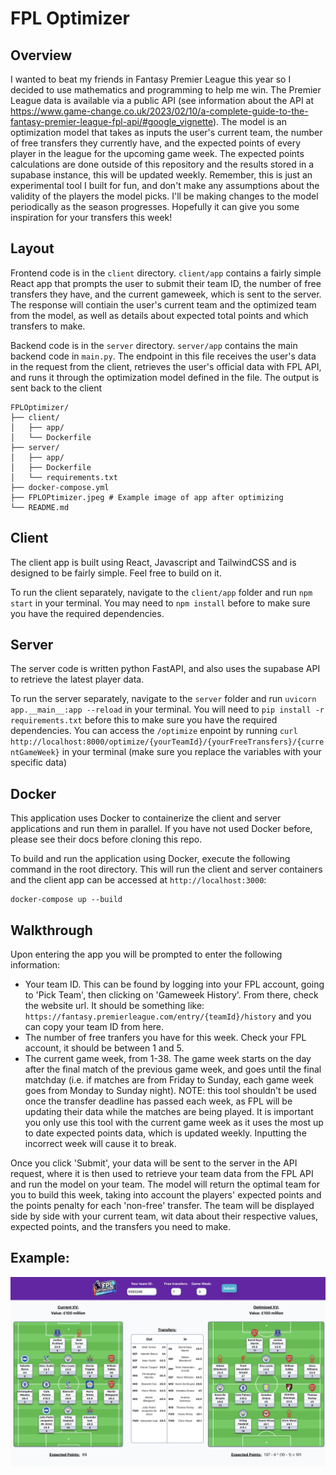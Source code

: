 # FPL Optimizer

## Overview

I wanted to beat my friends in Fantasy Premier League this year so I decided to use mathematics and programming to help me win. The Premier League data is available via a public API (see information about the API at https://www.game-change.co.uk/2023/02/10/a-complete-guide-to-the-fantasy-premier-league-fpl-api/#google_vignette). The model is an optimization model that takes as inputs the user's current team, the number of free transfers they currently have, and the expected points of every player in the league for the upcoming game week. The expected points calculations are done outside of this repository and the results stored in a supabase instance, this will be updated weekly. Remember, this is just an experimental tool I built for fun, and don't make any assumptions about the validity of the players the model picks. I'll be making changes to the model periodically as the season progresses. Hopefully it can give you some inspiration for your transfers this week!

## Layout

Frontend code is in the `client` directory. `client/app` contains a fairly simple React app that prompts the user to submit their team ID, the number of free transfers they have, and the current gameweek, which is sent to the server. The response will contiain the user's current team and the optimized team from the model, as well as details about expected total points and which transfers to make.

Backend code is in the `server` directory. `server/app` contains the main backend code in `main.py`. The endpoint in this file receives the user's data in the request from the client, retrieves the user's official data with FPL API, and runs it through the optimization model defined in the file. The output is sent back to the client

```
FPLOptimizer/
├── client/ 
│   ├── app/
│   └── Dockerfile 
├── server/
│   ├── app/
│   ├── Dockerfile
│   └── requirements.txt
├── docker-compose.yml
├── FPLOPtimizer.jpeg # Example image of app after optimizing
└── README.md
```

## Client

The client app is built using React, Javascript and TailwindCSS and is designed to be fairly simple. Feel free to build on it.

To run the client separately, navigate to the `client/app` folder and run `npm start` in your terminal. You may need to `npm install` before to make sure you have the required dependencies.

## Server

The server code is written python FastAPI, and also uses the supabase API to retrieve the latest player data.

To run the server separately, navigate to the `server` folder and run `uvicorn app.__main__:app --reload` in your terminal. You will need to `pip install -r requirements.txt` before this to make sure you have the required dependencies. You can access the `/optimize` enpoint by running `curl http://localhost:8000/optimize/{yourTeamId}/{yourFreeTransfers}/{currentGameWeek}` in your terminal (make sure you replace the variables with your specific data)


## Docker

This application uses Docker to containerize the client and server applications and run them in parallel. If you have not used Docker before, please see their docs before cloning this repo.

To build and run the application using Docker, execute the following command in the root directory. This will run the client and server containers and the client app can be accessed at `http://localhost:3000`:

```
docker-compose up --build
```

## Walkthrough

Upon entering the app you will be prompted to enter the following information:

* Your team ID. This can be found by logging into your FPL account, going to 'Pick Team', then clicking on 'Gameweek History'. From there, check the website url. It should be something like: `https://fantasy.premierleague.com/entry/{teamId}/history` and you can copy your team ID from here.
* The number of free tranfers you have for this week. Check your FPL account, it should be between 1 and 5.
* The current game week, from 1-38. The game week starts on the day after the final match of the previous game week, and goes until the final matchday (i.e. if matches are from Friday to Sunday, each game week goes from Monday to Sunday night). NOTE: this tool shouldn't be used once the transfer deadline has passed each week, as FPL will be updating their data while the matches are being played. It is important you only use this tool with the current game week as it uses the most up to date expected points data, which is updated weekly. Inputting the incorrect week will cause it to break.


Once you click 'Submit', your data will be sent to the server in the API request, where it is then used to retrieve your team data from the FPL API and run the model on your team. The model will return the optimal team for you to build this week, taking into account the players' expected points and the points penalty for each 'non-free' transfer. The team will be displayed side by side with your current team, wit data about their respective values, expected points, and the transfers you need to make.


## Example:

![FPL OPtimizer Example](./FPLOptimizer.jpeg "Example after optimizing")